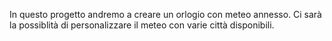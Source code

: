 In questo progetto andremo a creare un orlogio con meteo annesso. Ci sarà la possiblità di personalizzare il meteo con varie città disponibili.
